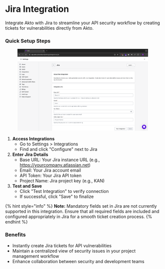 # Jira Integration

Integrate Akto with Jira to streamline your API security workflow by creating tickets for vulnerabilities directly from Akto.

### Quick Setup Steps

<figure><img src="../../.gitbook/assets/image (1) (1) (1) (1).png" alt=""><figcaption></figcaption></figure>

1. **Access Integrations**
   * Go to Settings > Integrations
   * Find and click "Configure" next to Jira
2. **Enter Jira Details**
   * Base URL: Your Jira instance URL (e.g., https://yourcompany.atlassian.net)
   * Email: Your Jira account email
   * API Token: Your Jira API token
   * Project Name: Jira project key (e.g., KAN)
3. **Test and Save**
   * Click "Test Integration" to verify connection
   * If successful, click "Save" to finalize

{% hint style="info" %}
**Note:** Mandatory fields set in Jira are not currently supported in this integration. Ensure that all required fields are included and configured appropriately in Jira for a smooth ticket creation process.
{% endhint %}

### Benefits

* Instantly create Jira tickets for API vulnerabilities
* Maintain a centralized view of security issues in your project management workflow
* Enhance collaboration between security and development teams
